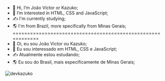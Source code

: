 - 👋 Hi, I’m João Victor or Kazuko;
- 👀 I’m interested in HTML, CSS and JavaScript;
- ✍️ I'm currently studying;
- 🌎 I'm from Brazil, more specifically from Minas Gerais;
============================================================
- 👋 Oi, eu sou João Victor ou Kazuko;
- 👀 Eu sou interessado em HTML, CSS e JavaScript;
- ✍️ Atualmente estou estudando;
- 🌎 Eu sou do Brasil, mais especificamente de Minas Gerais;

<img src="https://komarev.com/ghpvc/?username=devkazuko&color=blue" alt="devkazuko"/>
 <div>
  <a href="https://github.com/devkazuko%22%3E
  <img height="120em" src="https://github-readme-stats.vercel.app/api?username=devkazuko&show_icons=true&theme=synthwave&include_all_commits=true&count_private=true%22/%3E
  <img height="120em" src="https://github-readme-stats.vercel.app/api/top-langs/?username=devkazuko&layout=compact&langs_count=8&theme=synthwave%22/%3E
</div>
  <div style="display: inline_block"><br>
  <img align="center" alt="HTML" height="30" width="40" src="https://raw.githubusercontent.com/devicons/devicon/master/icons/html5/html5-original.svg%22%3E
  <img align="center" alt="CSS" height="30" width="40" src="https://raw.githubusercontent.com/devicons/devicon/master/icons/css3/css3-original.svg%22%3E
  <img align="center" alt="JS" height="30" width="40" src="https://raw.githubusercontent.com/devicons/devicon/master/icons/javascript/javascript-plain.svg%22%3E
</div>
